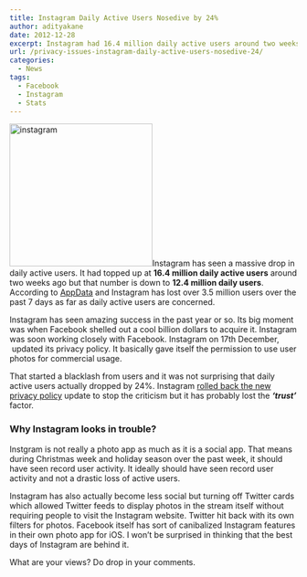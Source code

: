 ```yaml
---
title: Instagram Daily Active Users Nosedive by 24%
author: adityakane
date: 2012-12-28
excerpt: Instagram had 16.4 million daily active users around two weeks ago but that number is down to 12.4 million daily users with a drop of over 24%
url: /privacy-issues-instagram-daily-active-users-nosedive-24/
categories:
  - News
tags:
  - Facebook
  - Instagram
  - Stats
---
```

[<img class="size-full wp-image-42223 alignright" alt="instagram" src="http://cdn.devilsworkshop.org/files/2011/07/instagram.png" width="250" height="250" />][1]Instagram has seen a massive drop in daily active users. It had topped up at **16.4 million daily active users** around two weeks ago but that number is down to **12.4 million daily users**. According to <a href="http://www.appdata.com/apps/facebook/124024574287414-instagram" onclick="_gaq.push(['_trackEvent', 'outbound-article', 'http://www.appdata.com/apps/facebook/124024574287414-instagram', 'AppData']);" >AppData</a> and Instagram has lost over 3.5 million users over the past 7 days as far as daily active users are concerned.

Instagram has seen amazing success in the past year or so. Its big moment was when Facebook shelled out a cool billion dollars to acquire it. Instagram was soon working closely with Facebook. Instagram on 17th December,  updated its privacy policy. It basically gave itself the permission to use user photos for commercial usage.

That started a blacklash from users and it was not surprising that daily active users actually dropped by 24%. Instagram <a href="http://blog.instagram.com/post/38421250999/updated-terms-of-service-based-on-your-feedback" onclick="_gaq.push(['_trackEvent', 'outbound-article', 'http://blog.instagram.com/post/38421250999/updated-terms-of-service-based-on-your-feedback', 'rolled back the new privacy policy']);" >rolled back the new privacy policy</a> update to stop the criticism but it has probably lost the ***&#8216;trust&#8217;*** factor.

### Why Instagram looks in trouble?

Instgram is not really a photo app as much as it is a social app. That means during Christmas week and holiday season over the past week, it should have seen record user activity. It ideally should have seen record user activity and not a drastic loss of active users.

Instagram has also actually become less social but turning off Twitter cards which allowed Twitter feeds to display photos in the stream itself without requiring people to visit the Instagram website. Twitter hit back with its own filters for photos. Facebook itself has sort of canibalized Instagram features in their own photo app for iOS. I won&#8217;t be surprised in thinking that the best days of Instagram are behind it.

What are your views? Do drop in your comments.

 [1]: http://cdn.devilsworkshop.org/files/2011/07/instagram.png
